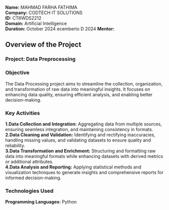 **Name:** MAHMAD FARHA FATHIMA  
**Company:** CODTECH IT SOLUTIONS  
**ID:** CT6WDS2212  
**Domain:** Artificial Intelligence  
**Duration:** October 2024 ecemberto D 2024
**Mentor:**  

## Overview of the Project

### Project:  Data Preprocessing  

### Objective  
The Data Processing project aims to streamline the collection, organization, and transformation of raw data into meaningful insights. It focuses on enhancing data quality, ensuring efficient analysis, and enabling better decision-making.


### Key Activities
**1.Data Collection and Integration:** Aggregating data from multiple sources, ensuring seamless integration, and maintaining consistency in formats.  
**2.Data Cleaning and Validation:** Identifying and rectifying inaccuracies, handling missing values, and validating datasets to ensure quality and reliability.  
**3.Data Transformation and Enrichment:** Structuring and formatting raw data into meaningful formats while enhancing datasets with derived metrics or additional attributes.  
**4.Data Analysis and Reporting:** Applying statistical methods and visualization techniques to generate insights and comprehensive reports for informed decision-making.  


### Technologies Used
**Programming Languages:** Python
